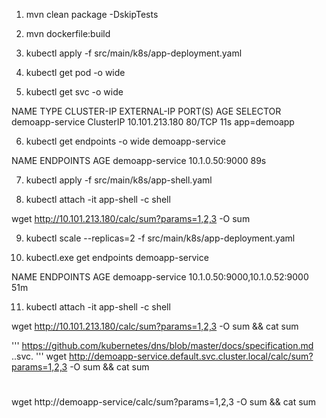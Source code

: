 1. mvn clean package -DskipTests

2. mvn dockerfile:build

3. kubectl apply -f src/main/k8s/app-deployment.yaml

4. kubectl get pod -o wide

5. kubectl get svc -o wide

NAME              TYPE        CLUSTER-IP       EXTERNAL-IP   PORT(S)   AGE   SELECTOR
demoapp-service   ClusterIP   10.101.213.180   <none>        80/TCP    11s   app=demoapp

6. kubectl get endpoints -o wide demoapp-service

NAME              ENDPOINTS        AGE
demoapp-service   10.1.0.50:9000   89s

7. kubectl apply -f src/main/k8s/app-shell.yaml

8. kubectl attach -it app-shell -c shell

wget http://10.101.213.180/calc/sum?params=1,2,3 -O sum

9. kubectl scale --replicas=2 -f src/main/k8s/app-deployment.yaml

10. kubectl.exe get endpoints demoapp-service

NAME              ENDPOINTS                       AGE
demoapp-service   10.1.0.50:9000,10.1.0.52:9000   51m

11. kubectl attach -it app-shell -c shell

wget http://10.101.213.180/calc/sum?params=1,2,3 -O sum && cat sum

'''
   https://github.com/kubernetes/dns/blob/master/docs/specification.md
   <service>.<ns>.svc.<zone>
'''
wget http://demoapp-service.default.svc.cluster.local/calc/sum?params=1,2,3 -O sum && cat sum

# <service>
wget http://demoapp-service/calc/sum?params=1,2,3 -O sum && cat sum


